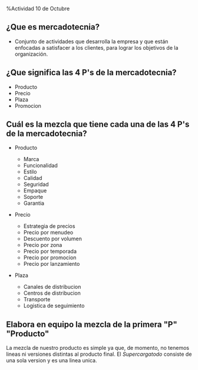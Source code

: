 %Actividad 10 de Octubre

## ¿Que es mercadotecnia?

- Conjunto de actividades que desarrolla la empresa y que están enfocadas a satisfacer a los clientes, para lograr los objetivos de la organización.

## ¿Que significa las 4 P's de la mercadotecnia?
- Producto
- Precio
- Plaza
- Promocion

## Cuál es la mezcla que tiene cada una de las 4 P's de la mercadotecnia?

- Producto
    - Marca
    - Funcionalidad
    - Estilo
    - Calidad
    - Seguridad
    - Empaque
    - Soporte
    - Garantia

- Precio
    - Estrategia de precios
    - Precio por menudeo
    - Descuento por volumen
    - Precio por zona
    - Precio por temporada
    - Precio por promocion
    - Precio por lanzamiento

- Plaza
    - Canales de distribucion
    - Centros de distribucion
    - Transporte
    - Logistica de seguimiento

## Elabora en equipo la mezcla de la primera "P" "Producto"

La mezcla de nuestro producto es simple ya que, de momento, no tenemos lineas ni versiones distintas al producto final. El _Supercargatodo_ consiste de una sola version y es una linea unica.
